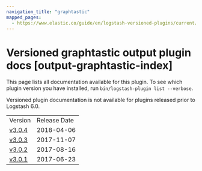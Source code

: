```yaml
---
navigation_title: "graphtastic"
mapped_pages:
  - https://www.elastic.co/guide/en/logstash-versioned-plugins/current/output-graphtastic-index.html
---
```


# Versioned graphtastic output plugin docs [output-graphtastic-index]

This page lists all documentation available for this plugin. To see which plugin version you have installed, run `bin/logstash-plugin list --verbose`.

Versioned plugin documentation is not available for plugins released prior to Logstash 6.0.

| | |
| :- | :- |
| Version | Release Date |
| [v3.0.4](v3-0-4-plugins-outputs-graphtastic.md) | 2018-04-06 |
| [v3.0.3](v3-0-3-plugins-outputs-graphtastic.md) | 2017-11-07 |
| [v3.0.2](v3-0-2-plugins-outputs-graphtastic.md) | 2017-08-16 |
| [v3.0.1](v3-0-1-plugins-outputs-graphtastic.md) | 2017-06-23 |
